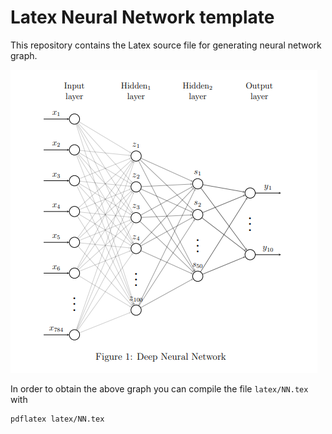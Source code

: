 # Latex Neural Network template

This repository contains the Latex source file for generating neural network graph.



![NN](NN.png)


In order to obtain the above graph you can compile the file `latex/NN.tex` with

```
pdflatex latex/NN.tex
```
